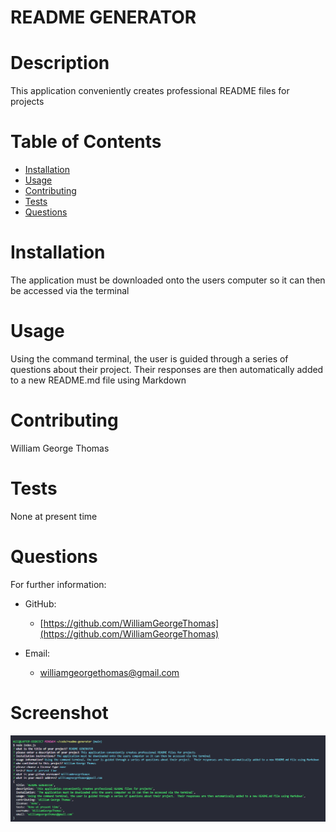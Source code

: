 # README GENERATOR
  
  # Description 
  This application conveniently creates professional README files for projects
  # Table of Contents 
  * [Installation](#installation)
  * [Usage](#usage)
  * [Contributing](#contributing)
  * [Tests](#tests)
  * [Questions](#questions)
  # Installation 
  The application must be downloaded onto the users computer so it can then be accessed via the terminal
  # Usage 
  Using the command terminal, the user is guided through a series of questions about their project.  Their responses are then automatically added to a new README.md file using Markdown
  # Contributing 
  William George Thomas
  # Tests 
  None at present time
  # Questions 
  For further information:
 
  * GitHub:
    * [https://github.com/WilliamGeorgeThomas](https://github.com/WilliamGeorgeThomas)
 
  * Email:
    * williamgeorgethomas@gmail.com

# Screenshot

![screenshot of terminal questions and example responses](./utils/img/Screenshot%202022-12-23%20172901.png)


